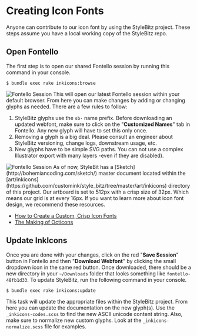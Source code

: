 # Creating Icon Fonts
Anyone can contribute to our icon font by using the StyleBitz project. These steps assume you have a local working copy of the StyleBitz repo.


## Open Fontello

The first step is to open our shared Fontello session by running this command in your console.

```
$ bundle exec rake inkicons:browse
```

<img alt="Fontello Session" src="https://cloud.githubusercontent.com/assets/2381/3372747/9b5f20ec-fbad-11e3-9601-4e0196d65277.png" class="sg-Page-img sg-Page-img--half" />
This will open our latest Fontello session within your default browser. From here you can make changes by adding or changing glyphs as needed. There are a few rules to follow:

1. StyleBitz glyphs use the `sb-` name prefix. Before downloading an updated webfont, make sure to click on the "**Customized Names**" tab in Fontello. Any new glyph will have to set this only once.
2. Removing a glyph is a big deal. Please consult an engineer about StyleBitz versioning, change logs, downstream usage, etc.
3. New glyphs have to be simple SVG paths. You can not use a complex Illustrator export with many layers -even if they are disabled).

<img alt="Fontello Session" src="https://cloud.githubusercontent.com/assets/2381/3373371/053fe1b8-fbb3-11e3-8e83-68273542cf30.png" class="sg-Page-img sg-Page-img--half" />
As of now, StyleBit has a [Sketch](http://bohemiancoding.com/sketch/) master document located within the [art/inkicons](https://github.com/customink/style_bitz/tree/master/art/inkicons) directory of this project. Our artboard is set to 512px with a crisp size of 32px. Which means our grid is at every 16px. If you want to learn more about icon font design, we recommend these resources.

* [How to Create a Custom, Crisp Icon Fonts](http://asimpleframe.com/writing/custom-icon-font-tutorial-icomoon)
* [The Making of Octicons](https://github.com/blog/1135-the-making-of-octicons)


## Update InkIcons

Once you are done with your changes, click on the red "**Save Session**" button in Fontello and then "**Download Webfont**" by clicking the small dropdown icon in the same red button. Once downloaded, there should be a new directory in your `~/Downloads` folder that looks something like `fontello-48fb1d33`. To update StyleBitz, run the following command in your console.

```
$ bundle exec rake inkicons:update
```

This task will update the appropriate files within the StyleBitz project. From here you can update the documentation on the new glyph(s). Use the `_inkicons-codes.scss` to find the new ASCII unicode content string. Also, make sure to normalize new custom glyphs. Look at the `_inkicons-normalize.scss` file for examples.
